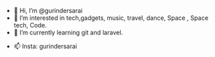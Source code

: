- 👋 Hi, I’m @gurindersarai
- 👀 I’m interested in tech,gadgets, music, travel, dance, Space , Space tech, Code.
- 🌱 I’m currently learning git and laravel.
<!---
( 💞️ I’m looking to collaborate on ...)--->

- 📫 Insta: gurindersarai

<!---
gurindersarai/gurindersarai is a ✨ special ✨ repository because its `README.md` (this file) appears on your GitHub profile.
You can click the Preview link to take a look at your changes.
--->
